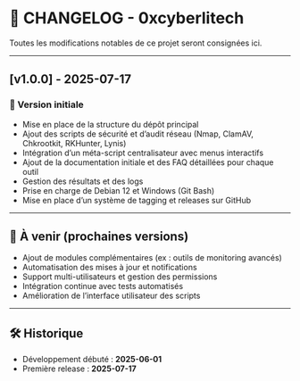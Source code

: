 # 📄 CHANGELOG - 0xcyberlitech

Toutes les modifications notables de ce projet seront consignées ici.

---

## [v1.0.0] - 2025-07-17

### 🚀 Version initiale

- Mise en place de la structure du dépôt principal
- Ajout des scripts de sécurité et d’audit réseau (Nmap, ClamAV, Chkrootkit, RKHunter, Lynis)
- Intégration d’un méta-script centralisateur avec menus interactifs
- Ajout de la documentation initiale et des FAQ détaillées pour chaque outil
- Gestion des résultats et des logs
- Prise en charge de Debian 12 et Windows (Git Bash)
- Mise en place d’un système de tagging et releases sur GitHub

---

## 📌 À venir (prochaines versions)

- Ajout de modules complémentaires (ex : outils de monitoring avancés)
- Automatisation des mises à jour et notifications
- Support multi-utilisateurs et gestion des permissions
- Intégration continue avec tests automatisés
- Amélioration de l’interface utilisateur des scripts

---

## 🛠️ Historique

- Développement débuté : **2025-06-01**
- Première release : **2025-07-17**

